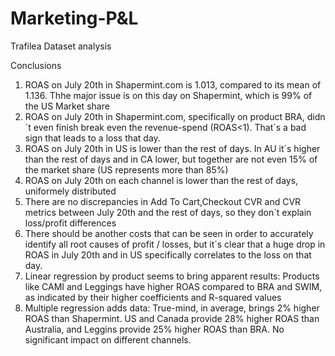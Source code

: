 # Marketing-P&L

Trafilea Dataset analysis

Conclusions

1) ROAS on July 20th in Shapermint.com is 1.013, compared to its mean of 1.136. Thhe major issue is on this day on Shapermint, which is 99% of the US Market share
2) ROAS on July 20th in Shapermint.com, specifically on product BRA, didn´t even finish break even the revenue-spend (ROAS<1). That´s a bad sign that leads to a loss that day.
3) ROAS on July 20th in US is lower than the rest of days. In AU it´s higher than the rest of days and in CA lower,
but together are not even 15% of the market share (US represents more than 85%)
4) ROAS on July 20th on each channel is lower than the rest of days, uniformely distributed
5) There are no discrepancies in Add To Cart,Checkout CVR and CVR metrics between July 20th and the rest of days, so they don´t explain loss/profit differences
6) There should be another costs that can be seen in order to accurately identify all root causes of profit / losses, but it´s clear that a huge drop in ROAS in July 20th and in US specifically correlates to the loss on that day.
7) Linear regression by product seems to bring apparent results: Products like CAMI and Leggings have higher ROAS compared to BRA and SWIM,
as indicated by their higher coefficients and R-squared values
8) Multiple regression adds data: True-mind, in average, brings 2% higher ROAS than Shapermint. US and Canada provide 28% higher ROAS than
Australia, and Leggins provide 25% higher ROAS than BRA. No significant impact on different channels.
